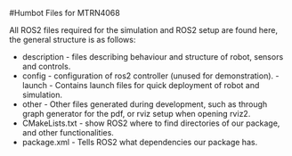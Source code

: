 #Humbot Files for MTRN4068

All ROS2 files required for the simulation and ROS2 setup are found here, the general structure is as follows:

- description - files describing behaviour and structure of robot, sensors and controls.
- config - configuration of ros2 controller (unused for demonstration).
-launch - Contains launch files for quick deployment of robot and simulation.
- other - Other files generated during development, such as through graph generator for the pdf, or rviz setup when opening rviz2.
- CMakeLists.txt - show ROS2 where to find directories of our package, and other functionalities.
- package.xml - Tells ROS2 what dependencies our package has.